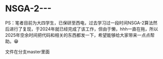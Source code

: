 # NSGA-2---
PS：笔者目前为大四学生，已保研至西电，过去学习过一段时间NSGA-2算法然后进行了复现，于2024年就已经完成了该工作，但由于懒，hhh一直在拖，所以2025年空余时间把代码和相关的东西都发一下，希望能够给大家带来一点点帮助。😁

文件在分支master里面
